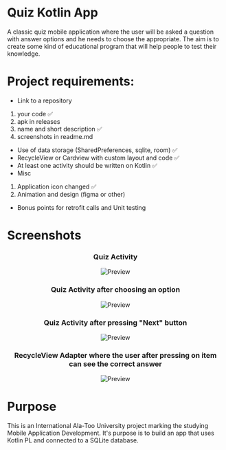 # Quiz Kotlin App
A classic quiz mobile application where the user will be asked a question with answer options and he needs to choose the appropriate. The aim is to create some kind of educational program that will help people to test their knowledge. 

# Project requirements:
* Link to a repository 
1) your code :white_check_mark:
2) apk in releases 
3) name and short description :white_check_mark:
4) screenshots in readme.md 
* Use of data storage (SharedPreferences, sqlite, room) :white_check_mark:
* RecycleView or Cardview with custom layout and code :white_check_mark:
* At least one activity should be written on Kotlin :white_check_mark:
* Misc  
1) Application icon changed :white_check_mark:
2) Animation and design (figma or other)
* Bonus points for retrofit calls and Unit testing 

# Screenshots

<h3 align="center"><strong>Quiz Activity</strong></h3>
<p align="center">
  <img src="https://i.ibb.co/0Xp6WWv/quiz-app-2.png" alt="Preview"/>
</p>
<h3 align="center"><strong>Quiz Activity after choosing an option</strong></h3>
<p align="center">
  <img src="https://i.ibb.co/FV3W1dz/quiz-app-3.png" alt="Preview"/>
</p>
<h3 align="center"><strong>Quiz Activity after pressing "Next" button</strong></h3>
<p align="center">
  <img src="https://i.ibb.co/jG1SNMN/quiz-app-4.png" alt="Preview"/>
</p>
<h3 align="center"><strong>RecycleView Adapter where the user after pressing on item can see the correct answer</strong></h3>
<p align="center">
  <img src="https://i.ibb.co/47WY0TJ/quiz-app-6.png" alt="Preview"/>
</p>

# Purpose

This is an International Ala-Too University project marking the studying Mobile Application Development. It's purpose is to build an app that uses Kotlin PL and connected to a SQLite database.
